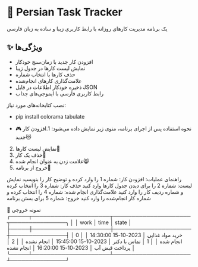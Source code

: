 # 🐾 Persian Task Tracker

یک برنامه مدیریت کارهای روزانه با رابط کاربری زیبا و ساده به زبان فارسی

## ✨ ویژگی‌ها
- افزودن کار جدید با زمان‌سنج خودکار
- نمایش لیست کارها در جدول زیبا
- حذف کارها با انتخاب شماره
- علامت‌گذاری کارهای انجام‌شده
- ذخیره خودکار اطلاعات در فایل JSON
- رابط کاربری فارسی با ایموجی‌های جذاب

نصب کتابخانه‌های مورد نیاز:
- pip install colorama tabulate

- 🎮 نحوه استفاده
پس از اجرای برنامه، منوی زیر نمایش داده می‌شود:
1.افزودن کار جدید😻
2. نمایش لیست کارها📃
3. حذف یک کار🤫
4. علامت زدن به عنوان انجام شده😸
5. خروج از برنامه🥺
  
راهنمای عملیات:
افزودن کار: شماره 1 را وارد کرده و توضیح کار را بنویسید
نمایش لیست: شماره 2 را برای دیدن جدول کارها وارد کنید
حذف کار: شماره 3 را انتخاب کرده و شماره ردیف کار را وارد کنید
علامت‌گذاری انجام شده: شماره 4 را انتخاب کرده و شماره کار انجام‌شده را وارد کنید
خروج: شماره 5 برای بستن برنامه

🎨 نمونه خروجی
╭─────┬─────────────────────┬─────────────────────┬───────────────╮
│     │ work                │ time                │ state         │
├─────┼─────────────────────┼─────────────────────┼───────────────┤
│   0 │ خرید مواد غذایی     │ 2023-10-15 14:30:00 │ انجام شده     │
│   1 │ تماس با دکتر        │ 2023-10-15 15:45:00 │ انجام نشده    │
│   2 │ پرداخت قبض آب       │ 2023-10-15 16:20:00 │ انجام نشده    │
╰─────┴─────────────────────┴─────────────────────┴───────────────╯

